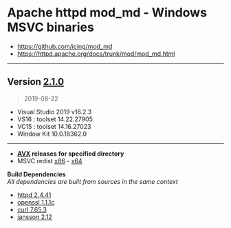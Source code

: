 # Apache httpd mod_md - Windows MSVC binaries #
- https://github.com/icing/mod_md
- https://httpd.apache.org/docs/trunk/mod/mod_md.html

----
## Version [2.1.0](https://github.com/icing/mod_md/tree/v2.1.0)
> 
> 2019-08-22
- Visual Studio 2019 v16.2.3
- VS16 : toolset 14.22.27905
- VC15 : toolset 14.16.27023
- Window Kit 10.0.18362.0  
----
- **[AVX](https://msdn.microsoft.com/fr-fr/library/jj620901.aspx) releases** __for specified directory__
- MSVC redist [x86](https://aka.ms/vs/16/release/vc_redist.x86.exe) - [x64](https://aka.ms/vs/16/release/vc_redist.x64.exe)

**Build Dependencies**  
*All dependencies are built from sources in the same context*
 - [httpd 2.4.41](https://github.com/apache/httpd/tree/2.4.41)   
 - [openssl 1.1.1c](https://github.com/openssl/openssl/tree/OpenSSL_1_1_1c)
 - [curl 7.65.3](https://github.com/curl/curl/tree/curl-7_65_3)  
 - [jansson 2.12](https://github.com/akheron/jansson/tree/v2.12)
